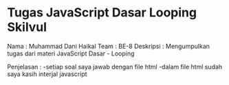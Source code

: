 # Tugas JavaScript Dasar Looping Skilvul

Nama : Muhammad Dani Haikal
Team : BE-8
Deskripsi : Mengumpulkan tugas dari materi JavaScript Dasar - Looping

Penjelasan :
-setiap soal saya jawab dengan file html
-dalam file html sudah saya kasih interjal javascript
